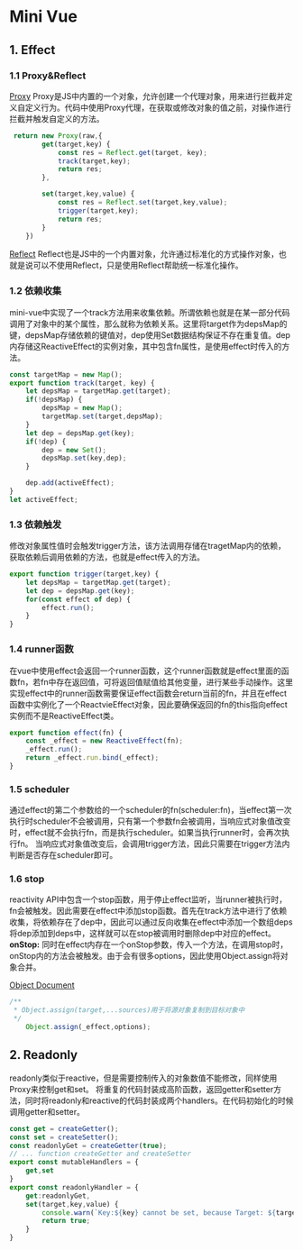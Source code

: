 # Mini Vue

## 1. Effect

### 1.1 Proxy&Reflect

[Proxy](https://developer.mozilla.org/zh-CN/docs/Web/JavaScript/Reference/Global_Objects/Proxy)
Proxy是JS中内置的一个对象，允许创建一个代理对象，用来进行拦截并定义自定义行为。代码中使用Proxy代理，在获取或修改对象的值之前，对操作进行拦截并触发自定义的方法。

```JavaScript
 return new Proxy(raw,{
        get(target,key) {
            const res = Reflect.get(target, key);
            track(target,key);
            return res;
        },

        set(target,key,value) {
            const res = Reflect.set(target,key,value);
            trigger(target,key);
            return res;
        }
    })
```

[Reflect](https://developer.mozilla.org/zh-CN/docs/Web/JavaScript/Reference/Global_Objects/Reflect)
Reflect也是JS中的一个内置对象，允许通过标准化的方式操作对象，也就是说可以不使用Reflect，只是使用Reflect帮助统一标准化操作。

### 1.2 依赖收集

mini-vue中实现了一个track方法用来收集依赖。所谓依赖也就是在某一部分代码调用了对象中的某个属性，那么就称为依赖关系。这里将target作为depsMap的键，depsMap存储依赖的键值对，dep使用Set数据结构保证不存在重复值。dep内存储这ReactiveEffect的实例对象，其中包含fn属性，是使用effect时传入的方法。

```JavaScript
const targetMap = new Map();
export function track(target, key) {
    let depsMap = targetMap.get(target);
    if(!depsMap) {
        depsMap = new Map();
        targetMap.set(target,depsMap);
    }
    let dep = depsMap.get(key);
    if(!dep) {
        dep = new Set();
        depsMap.set(key,dep);
    }

    dep.add(activeEffect);
}
let activeEffect;
```

### 1.3 依赖触发

修改对象属性值时会触发trigger方法，该方法调用存储在tragetMap内的依赖，获取依赖后调用依赖的方法，也就是effect传入的方法。

```JavaScript
export function trigger(target,key) {
    let depsMap = targetMap.get(target);
    let dep = depsMap.get(key);
    for(const effect of dep) {
        effect.run();
    }
}
```

### 1.4 runner函数

在vue中使用effect会返回一个runner函数，这个runner函数就是effect里面的函数fn，若fn中存在返回值，可将返回值赋值给其他变量，进行某些手动操作。这里实现effect中的runner函数需要保证effect函数会return当前的fn，并且在effect函数中实例化了一个ReactvieEffect对象，因此要确保返回的fn的this指向effect实例而不是ReactiveEffect类。

```JavaScript
export function effect(fn) {
    const _effect = new ReactiveEffect(fn);
    _effect.run();
    return _effect.run.bind(_effect);
}
```

### 1.5 scheduler

通过effect的第二个参数给的一个scheduler的fn(scheduler:fn)，当effect第一次执行时scheduler不会被调用，只有第一个参数fn会被调用，当响应式对象值改变时，effect就不会执行fn，而是执行scheduler。如果当执行runner时，会再次执行fn。
当响应式对象值改变后，会调用trigger方法，因此只需要在trigger方法内判断是否存在scheduler即可。

### 1.6 stop

reactivity API中包含一个stop函数，用于停止effect监听，当runner被执行时，fn会被触发。因此需要在effect中添加stop函数。首先在track方法中进行了依赖收集，将依赖存在了dep中，因此可以通过反向收集在effect中添加一个数组deps将dep添加到deps中，这样就可以在stop被调用时删除dep中对应的effect。
__onStop:__ 同时在effect内存在一个onStop参数，传入一个方法，在调用stop时，onStop内的方法会被触发。由于会有很多options，因此使用Object.assign将对象合并。

[Object Document](https://developer.mozilla.org/zh-CN/docs/Web/JavaScript/Reference/Global_Objects/Object)

```JavaScript
/**
 * Object.assign(target,...sources)用于将源对象复制到目标对象中
 */
    Object.assign(_effect,options);
```

## 2. Readonly

readonly类似于reactive，但是需要控制传入的对象数值不能修改，同样使用Proxy来控制get和set。
将重复的代码封装成高阶函数，返回getter和setter方法，同时将readonly和reactive的代码封装成两个handlers。在代码初始化的时候调用getter和setter。

```JavaScript
const get = createGetter();
const set = createSetter();
const readonlyGet = createGetter(true);
// ... function createGetter and createSetter
export const mutableHandlers = {
    get,set
}
export const readonlyHandler = {
    get:readonlyGet,
    set(target,key,value) {
        console.warn(`Key:${key} cannot be set, because Target: ${target} is readonly.`)
        return true;
    }
}
```
